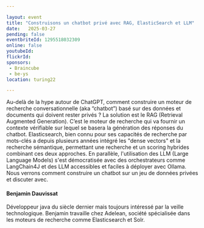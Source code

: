 ```yaml
---

layout: event
title: "Construisons un chatbot privé avec RAG, ElasticSearch et LLM"
date:   2025-03-27
pending: false
eventbriteId: 1295518032309
online: false
youtubeId: 
flickrId:
sponsors:
 - Braincube
 - be-ys
location: turing22

---
```


Au-delà de la hype autour de ChatGPT, comment construire un moteur de recherche conversationnelle (aka “chatbot”) basé sur des données et documents qui doivent rester privés ? La solution est le RAG (Retrieval Augmented Generation). C’est le moteur de recherche qui va fournir un contexte vérifiable sur lequel se basera la génération des réponses du chatbot.
Elasticsearch, bien connu pour ses capacités de recherche par mots-clés a depuis plusieurs années intégré les "dense vectors" et la recherche sémantique, permettant une recherche et un scoring hybrides combinant ces deux approches. En parallèle, l'utilisation des LLM (Large Language Models) s'est démocratisée avec des orchestrateurs comme LangChain4J et des LLM accessibles et faciles à déployer avec Ollama.
Nous verrons comment construire un chatbot sur un jeu de données privées et discuter avec.

#### Benjamin Dauvissat

Développeur java du siècle dernier mais toujours intéressé par la veille technologique. Benjamin travaille chez Adelean, société spécialisée dans les moteurs de recherche comme Elasticsearch et Solr.